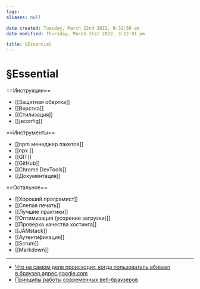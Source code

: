 ```yaml
---
tags: 
aliases: null

date created: Tuesday, March 22nd 2022, 9:32:50 am
date modified: Thursday, March 31st 2022, 3:12:01 pm

title: §Essential
---
```


# §Essential

==Инструкции==

- [[Защитная обертка]]
- [[Верстка]]
- [[Стилизация]]
- [[jsconfig]]

==Инструменты==

- [[npm менеджер пакетов]]
- [[npx ]]
- [[GIT]]
- [[GitHub]]
- [[Chrome DevTools]]
- [[Документация]]

==Остальное==

- [[Хороший програмист]]
- [[Слепая печать]]
- [[Лучшие практики]]
- [[Оптимизация (усорение загрузки)]]
- [[Проверка качества хостинга]]
- [[JAMstack]]
- [[Аутентификация]]
- [[Scrum]]
- [[Markdown]]
---

- [Что на самом деле происходит, когда пользователь вбивает в браузер адрес google.com](https://htmlacademy.ru/blog/education/what/brauzer-google)
- [Принципы работы современных веб-браузеров](https://www.html5rocks.com/ru/tutorials/internals/howbrowserswork/)
